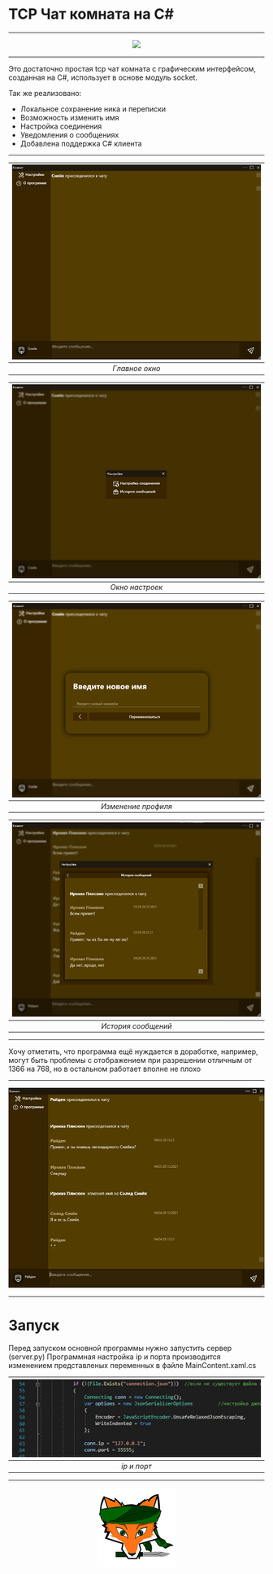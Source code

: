 # TCP Чат комната на C#
---

<p align="center">
<img src="screenshots/review.gif"/></p>

***

Это достаточно простая tcp чат комната с графическим интерфейсом, созданная на C#, использует в основе модуль socket.

Так же реализовано:
   * Локальное сохранение ника и переписки 
   * Возможность изменить имя
   * Настройка соединения
   * Уведомления о сообщениях
   * Добавлена поддержка C# клиента

---
  
|![Главное окно](screenshots/mainView.jpg)|
|:--:| 
| *Главное окно* |
  
  
|![Окно настроек](screenshots/settings.jpg)|
|:--:| 
| *Окно настроек* |
  
  
|![Изменение профиля](screenshots/rename.jpg)|
|:--:| 
| *Изменение профиля* |
    
  
|![История сообщений](screenshots/messages.jpg)|
|:--:| 
| *История сообщений* |
  

***

Хочу отметить, что программа ещё нуждается в доработке, например, могут быть проблемы с отображением при разрешении отличным от 1366 на 768, но в остальном работает вполне не плохо

---
<p align="center">
<img src="screenshots/mainScreenshot.jpg"/></p>

***
# Запуск
Перед запуском основной программы нужно запустить сервер (server.py)
Программная настройка ip и порта производится изменением представленых переменных в файле MainContent.xaml.cs

|![ip и порт](screenshots/ipConf.jpg)|
|:--:| 
| *ip и порт* |

---
<p align="center"><img src="screenshots/logo.png"/></p>
